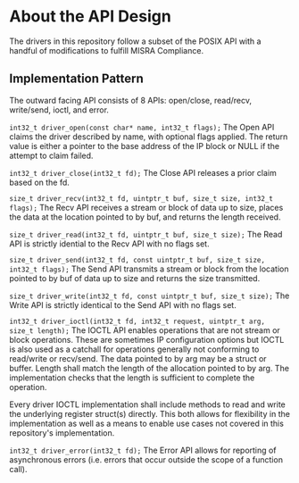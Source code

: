 # About the API Design

The drivers in this repository follow a subset of the POSIX API with a handful of modifications to fulfill MISRA Compliance.

## Implementation Pattern

The outward facing API consists of 8 APIs: open/close, read/recv, write/send, ioctl, and error.

`int32_t driver_open(const char* name, int32_t flags);`
The Open API claims the driver described by name, with optional flags applied. The return value is either a pointer to the base address of the IP block or NULL if the attempt to claim failed.

`int32_t driver_close(int32_t fd);`
The Close API releases a prior claim based on the fd.

`size_t driver_recv(int32_t fd, uintptr_t buf, size_t size, int32_t flags);`
The Recv API receives a stream or block of data up to size, places the data at the location pointed to by buf, and returns the length received.

`size_t driver_read(int32_t fd, uintptr_t buf, size_t size);`
The Read API is strictly idential to the Recv API with no flags set.

`size_t driver_send(int32_t fd, const uintptr_t buf, size_t size, int32_t flags);`
The Send API transmits a stream or block from the location pointed to by buf of data up to size and returns the size transmitted.

`size_t driver_write(int32_t fd, const uintptr_t buf, size_t size);`
The Write API is strictly identical to the Send API with no flags set.

`int32_t driver_ioctl(int32_t fd, int32_t request, uintptr_t arg, size_t length);`
The IOCTL API enables operations that are not stream or block operations. These are sometimes IP configuration options but IOCTL is also used as a catchall for operations generally not conforming to read/write or recv/send. The data pointed to by arg may be a struct or buffer. Length shall match the length of the allocation pointed to by arg. The implementation checks that the length is sufficient to complete the operation.

Every driver IOCTL implementation shall include methods to read and write the underlying register struct(s) directly. This both allows for flexibility in the implementation as well as a means to enable use cases not covered in this repository's implementation.

`int32_t driver_error(int32_t fd);`
The Error API allows for reporting of asynchronous errors (i.e. errors that occur outside the scope of a function call).
